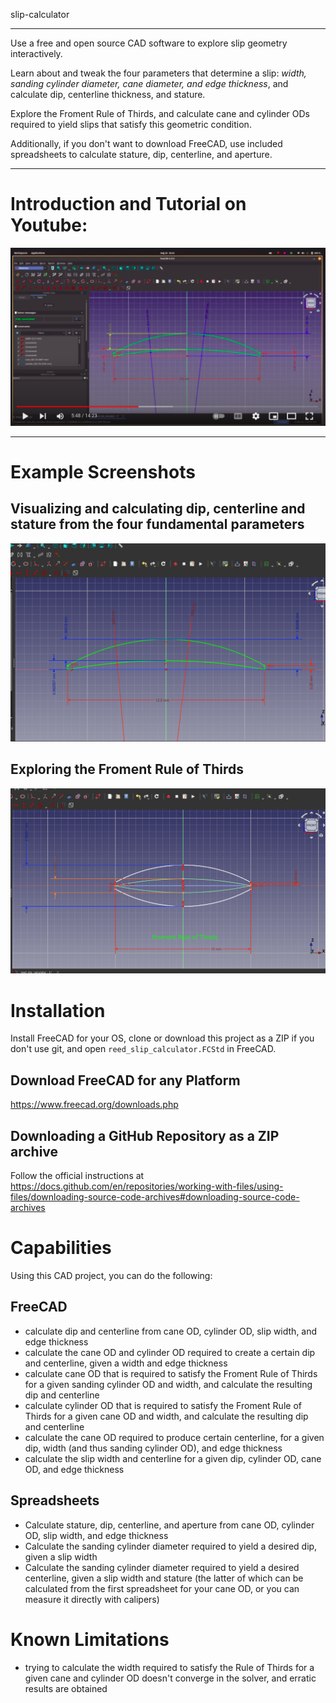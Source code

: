 slip-calculator

<hr>
Use a free and open source CAD software to explore slip geometry interactively.


Learn about and tweak the four parameters that determine a slip: *width, sanding cylinder diameter, cane diameter, and edge thickness*, and calculate dip, centerline thickness, and stature.

Explore the Froment Rule of Thirds, and calculate cane and cylinder ODs required to yield slips that satisfy this geometric condition.

Additionally, if you don't want to download FreeCAD, use included spreadsheets to calculate stature, dip, centerline, and aperture.
<hr>

# Introduction and Tutorial on Youtube:

<a href="https://youtu.be/wXY4rGBuEL4" target="_blank">
<img src="assets/yt-video-image.png" alt="Video Introduction and Tutorial" width="600"/>
</a>
<hr>

# Example Screenshots
## Visualizing and calculating dip, centerline and stature from the four fundamental parameters
<img src="./assets/fourFundamentalParams.png" alt="Tapered rolling mandrel in FreeCAD" width="600"/>

## Exploring the Froment Rule of Thirds
<img src="./assets/fromentRuleOfThirds.png" alt="Tapered rolling mandrel in FreeCAD" width="600"/>

# Installation
Install FreeCAD for your OS, clone or download this project as a ZIP if you don't use git, and open
`reed_slip_calculator.FCStd` in FreeCAD.

## Download FreeCAD for any Platform
https://www.freecad.org/downloads.php

## Downloading a GitHub Repository as a ZIP archive
Follow the official instructions at
https://docs.github.com/en/repositories/working-with-files/using-files/downloading-source-code-archives#downloading-source-code-archives

# Capabilities
Using this CAD project, you can do the following:

## FreeCAD

- calculate dip and centerline from cane OD, cylinder OD, slip width, and edge thickness
- calculate the cane OD and cylinder OD required to create a certain dip and centerline, given a width and edge thickness
- calculate cane OD that is required to satisfy the Froment Rule of Thirds for a given sanding cylinder OD and width, and calculate the resulting dip and centerline
- calculate cylinder OD that is required to satisfy the Froment Rule of Thirds for a given cane OD and width, and calculate the resulting dip and centerline
- calculate the cane OD required to produce certain centerline, for a given dip, width (and thus sanding cylinder OD), and edge thickness
- calculate the slip width and centerline for a given dip, cylinder OD, cane OD, and edge thickness

## Spreadsheets
- Calculate stature, dip, centerline, and aperture from cane OD, cylinder OD, slip width, and edge thickness
- Calculate the sanding cylinder diameter required to yield a desired dip, given a slip width
- Calculate the sanding cylinder diameter required to yield a desired centerline, given a slip width
    and stature (the latter of which can be calculated from the first spreadsheet for your cane OD,
    or you can measure it directly with calipers)

# Known Limitations
- trying to calculate the width required to satisfy the Rule of Thirds for a given cane and cylinder OD doesn't converge in the solver, and erratic results are obtained
